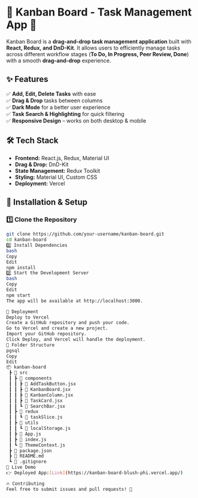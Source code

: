 # 📝 Kanban Board - Task Management App 🚀  

Kanban Board is a **drag-and-drop task management application** built with **React, Redux, and DnD-Kit**. It allows users to efficiently manage tasks across different workflow stages (**To Do, In Progress, Peer Review, Done**) with a smooth **drag-and-drop** experience.

## ✨ Features  

✅ **Add, Edit, Delete Tasks** with ease  
✅ **Drag & Drop** tasks between columns  
✅ **Dark Mode** for a better user experience  
✅ **Task Search & Highlighting** for quick filtering  
✅ **Responsive Design** – works on both desktop & mobile  

## 🛠 Tech Stack  

- **Frontend:** React.js, Redux, Material UI  
- **Drag & Drop:** DnD-Kit  
- **State Management:** Redux Toolkit  
- **Styling:** Material UI, Custom CSS  
- **Deployment:** Vercel  

## 🚀 Installation & Setup  

### **1️⃣ Clone the Repository**  
```bash
git clone https://github.com/your-username/kanban-board.git
cd kanban-board
2️⃣ Install Dependencies
bash
Copy
Edit
npm install
3️⃣ Start the Development Server
bash
Copy
Edit
npm start
The app will be available at http://localhost:3000.

🚀 Deployment
Deploy to Vercel
Create a GitHub repository and push your code.
Go to Vercel and create a new project.
Import your GitHub repository.
Click Deploy, and Vercel will handle the deployment.
📂 Folder Structure
pgsql
Copy
Edit
📦 kanban-board
 ┣ 📂 src
 ┃ ┣ 📂 components
 ┃ ┃ ┣ 📜 AddTaskButton.jsx
 ┃ ┃ ┣ 📜 KanbanBoard.jsx
 ┃ ┃ ┣ 📜 KanbanColumn.jsx
 ┃ ┃ ┣ 📜 TaskCard.jsx
 ┃ ┃ ┗ 📜 SearchBar.jsx
 ┃ ┣ 📂 redux
 ┃ ┃ ┗ 📜 taskSlice.js
 ┃ ┣ 📂 utils
 ┃ ┃ ┗ 📜 localStorage.js
 ┃ ┣ 📜 App.js
 ┃ ┣ 📜 index.js
 ┃ ┗ 📜 ThemeContext.js
 ┣ 📜 package.json
 ┣ 📜 README.md
 ┗ 📜 .gitignore
📌 Live Demo
👉 Deployed App:[Link](https://kanban-board-blush-phi.vercel.app/)

🔥 Contributing
Feel free to submit issues and pull requests! 🚀